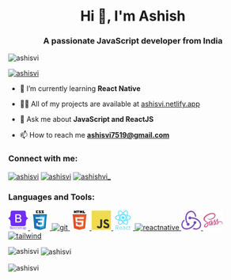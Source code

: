 <h1 align="center">Hi 👋, I'm Ashish</h1>
<h3 align="center">A passionate JavaScript developer from India</h3>

<p align="left"> <img src="https://komarev.com/ghpvc/?username=ashisvi&label=Profile%20views&color=0e75b6&style=flat" alt="ashisvi" /> </p>

<p align="left"> <a href="https://twitter.com/ashisvi" target="blank"><img src="https://img.shields.io/twitter/follow/ashisvi?logo=twitter&style=for-the-badge" alt="ashisvi" /></a> </p>

- 🌱 I’m currently learning **React Native**

- 👨‍💻 All of my projects are available at [ashisvi.netlify.app](ashisvi.netlify.app)

- 💬 Ask me about **JavaScript and ReactJS**

- 📫 How to reach me **ashisvi7519@gmail.com**

<h3 align="left">Connect with me:</h3>
<p align="left">
<a href="https://twitter.com/ashisvi" target="blank"><img align="center" src="https://raw.githubusercontent.com/rahuldkjain/github-profile-readme-generator/master/src/images/icons/Social/twitter.svg" alt="ashisvi" height="30" width="40" /></a>
<a href="https://linkedin.com/in/ashisvi" target="blank"><img align="center" src="https://raw.githubusercontent.com/rahuldkjain/github-profile-readme-generator/master/src/images/icons/Social/linked-in-alt.svg" alt="ashisvi" height="30" width="40" /></a>
<a href="https://instagram.com/ashishvi_" target="blank"><img align="center" src="https://raw.githubusercontent.com/rahuldkjain/github-profile-readme-generator/master/src/images/icons/Social/instagram.svg" alt="ashishvi_" height="30" width="40" /></a>

</p>

<h3 align="left">Languages and Tools:</h3>
<p align="left"> <a href="https://getbootstrap.com" target="_blank" rel="noreferrer"> <img src="https://raw.githubusercontent.com/devicons/devicon/master/icons/bootstrap/bootstrap-plain-wordmark.svg" alt="bootstrap" width="40" height="40"/> </a> <a href="https://www.w3schools.com/css/" target="_blank" rel="noreferrer"> <img src="https://raw.githubusercontent.com/devicons/devicon/master/icons/css3/css3-original-wordmark.svg" alt="css3" width="40" height="40"/> </a> <a href="https://git-scm.com/" target="_blank" rel="noreferrer"> <img src="https://www.vectorlogo.zone/logos/git-scm/git-scm-icon.svg" alt="git" width="40" height="40"/> </a> <a href="https://www.w3.org/html/" target="_blank" rel="noreferrer"> <img src="https://raw.githubusercontent.com/devicons/devicon/master/icons/html5/html5-original-wordmark.svg" alt="html5" width="40" height="40"/> </a> <a href="https://developer.mozilla.org/en-US/docs/Web/JavaScript" target="_blank" rel="noreferrer"> <img src="https://raw.githubusercontent.com/devicons/devicon/master/icons/javascript/javascript-original.svg" alt="javascript" width="40" height="40"/> </a> <a href="https://reactjs.org/" target="_blank" rel="noreferrer"> <img src="https://raw.githubusercontent.com/devicons/devicon/master/icons/react/react-original-wordmark.svg" alt="react" width="40" height="40"/> </a> <a href="https://reactnative.dev/" target="_blank" rel="noreferrer"> <img src="https://reactnative.dev/img/header_logo.svg" alt="reactnative" width="40" height="40"/> </a> <a href="https://redux.js.org" target="_blank" rel="noreferrer"> <img src="https://raw.githubusercontent.com/devicons/devicon/master/icons/redux/redux-original.svg" alt="redux" width="40" height="40"/> </a> <a href="https://sass-lang.com" target="_blank" rel="noreferrer"> <img src="https://raw.githubusercontent.com/devicons/devicon/master/icons/sass/sass-original.svg" alt="sass" width="40" height="40"/> </a> <a href="https://tailwindcss.com/" target="_blank" rel="noreferrer"> <img src="https://www.vectorlogo.zone/logos/tailwindcss/tailwindcss-icon.svg" alt="tailwind" width="40" height="40"/> </a> </p>

<p><img align="left" src="https://github-readme-stats.vercel.app/api/top-langs?username=ashisvi&show_icons=true&locale=en&layout=compact" alt="ashisvi" /></p>

<p>&nbsp;<img align="center" src="https://github-readme-stats.vercel.app/api?username=ashisvi&show_icons=true&locale=en" alt="ashisvi" /></p>

<p><img align="center" src="https://github-readme-streak-stats.herokuapp.com/?user=ashisvi&" alt="ashisvi" /></p>
